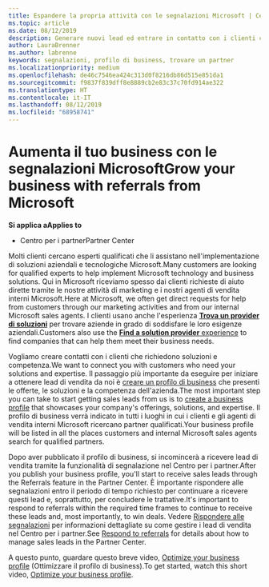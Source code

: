 ```yaml
---
title: Espandere la propria attività con le segnalazioni Microsoft | Centro per i partner
ms.topic: article
ms.date: 08/12/2019
description: Generare nuovi lead ed entrare in contatto con i clienti che richiedono aiuto per implementare i prodotti e le soluzioni Microsoft.
author: LauraBrenner
ms.author: labrenne
keywords: segnalazioni, profilo di business, trovare un partner
ms.localizationpriority: medium
ms.openlocfilehash: de46c7546ea424c313d0f8216db86d515e851da1
ms.sourcegitcommit: f9837f839dff8e8889cb2e83c37c70fd914ae322
ms.translationtype: HT
ms.contentlocale: it-IT
ms.lasthandoff: 08/12/2019
ms.locfileid: "68958741"
---
```

<!-- FWLink:  https://go.microsoft.com/fwlink/?linkid=849775 (top of page) -->

# <a name="grow-your-business-with-referrals-from-microsoft"></a><span data-ttu-id="bd035-104">Aumenta il tuo business con le segnalazioni Microsoft</span><span class="sxs-lookup"><span data-stu-id="bd035-104">Grow your business with referrals from Microsoft</span></span>

<span data-ttu-id="bd035-105">**Si applica a**</span><span class="sxs-lookup"><span data-stu-id="bd035-105">**Applies to**</span></span>

-  <span data-ttu-id="bd035-106">Centro per i partner</span><span class="sxs-lookup"><span data-stu-id="bd035-106">Partner Center</span></span>

<span data-ttu-id="bd035-107">Molti clienti cercano esperti qualificati che li assistano nell'implementazione di soluzioni aziendali e tecnologiche Microsoft.</span><span class="sxs-lookup"><span data-stu-id="bd035-107">Many customers are looking for qualified experts to help implement Microsoft technology and business solutions.</span></span> <span data-ttu-id="bd035-108">Qui in Microsoft riceviamo spesso dai clienti richieste di aiuto dirette tramite le nostre attività di marketing e i nostri agenti di vendita interni Microsoft.</span><span class="sxs-lookup"><span data-stu-id="bd035-108">Here at Microsoft, we often get direct requests for help from customers through our marketing activities and from our internal Microsoft sales agents.</span></span> <span data-ttu-id="bd035-109">I clienti usano anche l'esperienza [**Trova un provider di soluzioni**](https://www.microsoft.com/solution-providers/search) per trovare aziende in grado di soddisfare le loro esigenze aziendali.</span><span class="sxs-lookup"><span data-stu-id="bd035-109">Customers also use the [**Find a solution provider** experience](https://www.microsoft.com/solution-providers/search) to find companies that can help them meet their business needs.</span></span> 

<span data-ttu-id="bd035-110">Vogliamo creare contatti con i clienti che richiedono soluzioni e competenza.</span><span class="sxs-lookup"><span data-stu-id="bd035-110">We want to connect you with customers who need your solutions and expertise.</span></span> <span data-ttu-id="bd035-111">Il passaggio più importante da eseguire per iniziare a ottenere lead di vendita da noi è [creare un profilo di business](create-a-marketing-profile.md) che presenti le offerte, le soluzioni e la competenza dell'azienda.</span><span class="sxs-lookup"><span data-stu-id="bd035-111">The most important step you can take to start getting sales leads from us is to [create a business profile](create-a-marketing-profile.md) that showcases your company's offerings, solutions, and expertise.</span></span> <span data-ttu-id="bd035-112">Il profilo di business verrà indicato in tutti i luoghi in cui i clienti e gli agenti di vendita interni Microsoft ricercano partner qualificati.</span><span class="sxs-lookup"><span data-stu-id="bd035-112">Your business profile will be listed in all the places customers and internal Microsoft sales agents search for qualified partners.</span></span> 

 <span data-ttu-id="bd035-113">Dopo aver pubblicato il profilo di business, si incomincerà a ricevere lead di vendita tramite la funzionalità di segnalazione nel Centro per i partner.</span><span class="sxs-lookup"><span data-stu-id="bd035-113">After you publish your business profile, you'll start to receive sales leads through the Referrals feature in the Partner Center.</span></span> <span data-ttu-id="bd035-114">È importante rispondere alle segnalazioni entro il periodo di tempo richiesto per continuare a ricevere questi lead e, soprattutto, per concludere le trattative.</span><span class="sxs-lookup"><span data-stu-id="bd035-114">It's important to respond to referrals within the required time frames to continue to receive these leads and, most importantly, to win deals.</span></span> <span data-ttu-id="bd035-115">Vedere [Rispondere alle segnalazioni](responding-to-referrals.md) per informazioni dettagliate su come gestire i lead di vendita nel Centro per i partner.</span><span class="sxs-lookup"><span data-stu-id="bd035-115">See [Respond to referrals](responding-to-referrals.md) for details about how to manage sales leads in the Partner Center.</span></span>  

<span data-ttu-id="bd035-116">A questo punto, guardare questo breve video, [Optimize your business profile](https://player.vimeo.com/video/252788046) (Ottimizzare il profilo di business).</span><span class="sxs-lookup"><span data-stu-id="bd035-116">To get started, watch this short video, [Optimize your business profile](https://player.vimeo.com/video/252788046).</span></span>  

<!-- 
*  [Analyze your business profile](analyze-your-marketing-profile.md) Regularly review and optimize your business profile to make sure you’re getting in front of your target customers.
-->
